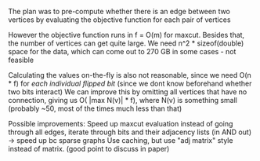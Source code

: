 The plan was to pre-compute whether there is an edge between two vertices
by evaluating the objective function for each pair of vertices

However the objective function runs in f = O(m) for maxcut. Besides that, the number of vertices can get quite large.
We need n^2 * sizeof(double) space for the data, which can come out to 270 GB in some cases - not feasible

Calculating the values on-the-fly is also not reasonable, since we need O(n * f) for _each individual flipped bit_ (since we dont know beforehand whether two bits interact)
We can improve this by omitting all vertices that have no connection, giving us  O( |max N(v)| * f), where N(v) is something small (probably ~50, most of the times much less than that)

Possible improvements:
	Speed up maxcut evaluation
		instead of going through all edges, iterate through bits and their adjacency lists (in AND out)
		-> speed up bc sparse graphs
	Use caching, but use "adj matrix" style instead of matrix. (good point to discuss in paper)


